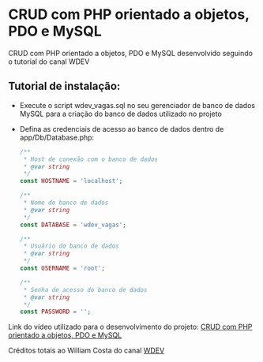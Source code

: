 # CRUD com PHP orientado a objetos, PDO e MySQL

CRUD com PHP orientado a objetos, PDO e MySQL desenvolvido seguindo o tutorial do canal WDEV

## Tutorial de instalação:
* Execute o script wdev_vagas.sql no seu gerenciador de banco de dados MySQL para a criação do banco de dados utilizado no projeto

* Defina as credenciais de acesso ao banco de dados dentro de app/Db/Database.php:
    ```` php
    /**
     * Host de conexão com o banco de dados
     * @var string
     */
    const HOSTNAME = 'localhost';

    /**
     * Nome do banco de dados
     * @var string
     */
    const DATABASE = 'wdev_vagas';

    /**
     * Usuário do banco de dados
     * @var string
     */
    const USERNAME = 'root';

    /**
     * Senha de acesso do banco de dados
     * @var string
     */
    const PASSWORD = '';
    ````

Link do vídeo utilizado para o desenvolvimento do projeto: 
<a href="https://www.youtube.com/watch?v=uG64BgrlX7o" target="_blank">CRUD com PHP orientado a objetos, PDO e MySQL</a>

Créditos totais ao William Costa do canal <a href="https://www.youtube.com/c/WDEVoficial" target="_blank">WDEV</a>